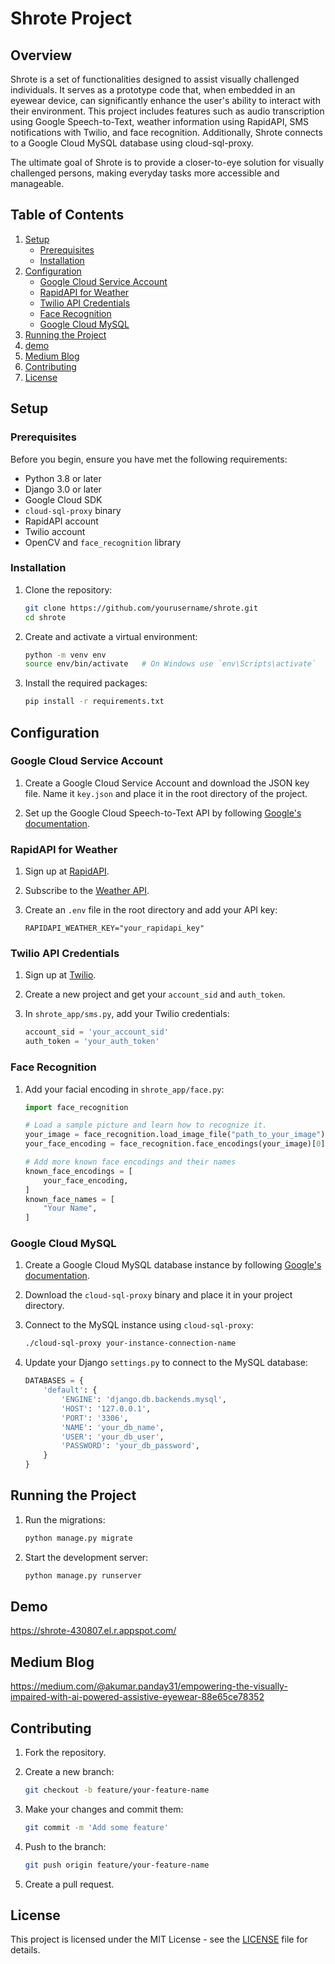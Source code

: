 # Shrote Project

## Overview

Shrote is a set of functionalities designed to assist visually challenged individuals. It serves as a prototype code that, when embedded in an eyewear device, can significantly enhance the user's ability to interact with their environment. This project includes features such as audio transcription using Google Speech-to-Text, weather information using RapidAPI, SMS notifications with Twilio, and face recognition. Additionally, Shrote connects to a Google Cloud MySQL database using cloud-sql-proxy.

The ultimate goal of Shrote is to provide a closer-to-eye solution for visually challenged persons, making everyday tasks more accessible and manageable.

## Table of Contents

1. [Setup](#setup)
   - [Prerequisites](#prerequisites)
   - [Installation](#installation)
2. [Configuration](#configuration)
   - [Google Cloud Service Account](#google-cloud-service-account)
   - [RapidAPI for Weather](#rapidapi-for-weather)
   - [Twilio API Credentials](#twilio-api-credentials)
   - [Face Recognition](#face-recognition)
   - [Google Cloud MySQL](#google-cloud-mysql)
3. [Running the Project](#running-the-project)
4. [demo](#demo)
5. [Medium Blog](#Medium-Blog)
6. [Contributing](#contributing)
7. [License](#license)

## Setup

### Prerequisites

Before you begin, ensure you have met the following requirements:

- Python 3.8 or later
- Django 3.0 or later
- Google Cloud SDK
- `cloud-sql-proxy` binary
- RapidAPI account
- Twilio account
- OpenCV and `face_recognition` library

### Installation

1. Clone the repository:
    ```bash
    git clone https://github.com/yourusername/shrote.git
    cd shrote
    ```

2. Create and activate a virtual environment:
    ```bash
    python -m venv env
    source env/bin/activate   # On Windows use `env\Scripts\activate`
    ```

3. Install the required packages:
    ```bash
    pip install -r requirements.txt
    ```

## Configuration

### Google Cloud Service Account

1. Create a Google Cloud Service Account and download the JSON key file. Name it `key.json` and place it in the root directory of the project.

2. Set up the Google Cloud Speech-to-Text API by following [Google's documentation](https://cloud.google.com/speech-to-text/docs/quickstart-client-libraries).

### RapidAPI for Weather

1. Sign up at [RapidAPI](https://rapidapi.com/).

2. Subscribe to the [Weather API](https://weatherapi-com.p.rapidapi.com).

3. Create an `.env` file in the root directory and add your API key:
    ```env
    RAPIDAPI_WEATHER_KEY="your_rapidapi_key"
    ```

### Twilio API Credentials

1. Sign up at [Twilio](https://www.twilio.com/).

2. Create a new project and get your `account_sid` and `auth_token`.

3. In `shrote_app/sms.py`, add your Twilio credentials:
    ```python
    account_sid = 'your_account_sid'
    auth_token = 'your_auth_token'
    ```

### Face Recognition

1. Add your facial encoding in `shrote_app/face.py`:
    ```python
    import face_recognition

    # Load a sample picture and learn how to recognize it.
    your_image = face_recognition.load_image_file("path_to_your_image")
    your_face_encoding = face_recognition.face_encodings(your_image)[0]

    # Add more known face encodings and their names
    known_face_encodings = [
        your_face_encoding,
    ]
    known_face_names = [
        "Your Name",
    ]
    ```

### Google Cloud MySQL

1. Create a Google Cloud MySQL database instance by following [Google's documentation](https://cloud.google.com/sql/docs/mysql/create-instance).

2. Download the `cloud-sql-proxy` binary and place it in your project directory.

3. Connect to the MySQL instance using `cloud-sql-proxy`:
    ```bash
    ./cloud-sql-proxy your-instance-connection-name
    ```

4. Update your Django `settings.py` to connect to the MySQL database:
    ```python
    DATABASES = {
        'default': {
            'ENGINE': 'django.db.backends.mysql',
            'HOST': '127.0.0.1',
            'PORT': '3306',
            'NAME': 'your_db_name',
            'USER': 'your_db_user',
            'PASSWORD': 'your_db_password',
        }
    }
    ```

## Running the Project

1. Run the migrations:
    ```bash
    python manage.py migrate
    ```

2. Start the development server:
    ```bash
    python manage.py runserver
    ```

## Demo

https://shrote-430807.el.r.appspot.com/

## Medium Blog

https://medium.com/@akumar.panday31/empowering-the-visually-impaired-with-ai-powered-assistive-eyewear-88e65ce78352

## Contributing

1. Fork the repository.

2. Create a new branch:
    ```bash
    git checkout -b feature/your-feature-name
    ```

3. Make your changes and commit them:
    ```bash
    git commit -m 'Add some feature'
    ```

4. Push to the branch:
    ```bash
    git push origin feature/your-feature-name
    ```

5. Create a pull request.

## License

This project is licensed under the MIT License - see the [LICENSE](LICENSE) file for details.
